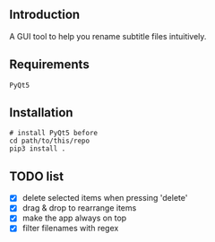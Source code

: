 ## Introduction
A GUI tool to help you rename subtitle files intuitively.


## Requirements
```
PyQt5
```

## Installation
```
# install PyQt5 before
cd path/to/this/repo
pip3 install .
```

## TODO list
- [x] delete selected items when pressing 'delete'
- [x] drag & drop to rearrange items
- [x] make the app always on top
- [x] filter filenames with regex
